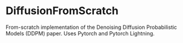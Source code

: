 # DiffusionFromScratch
From-scratch implementation of the Denoising Diffusion Probabilistic Models (DDPM) paper. Uses Pytorch and Pytorch Lightning.
